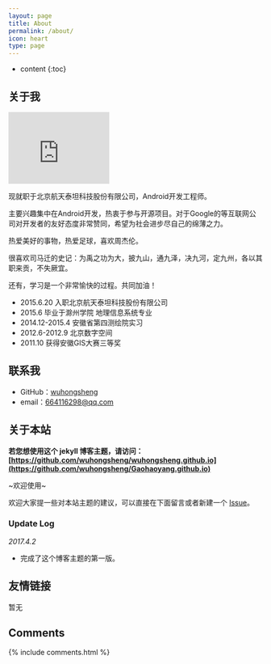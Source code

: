 ```yaml
---
layout: page
title: About
permalink: /about/
icon: heart
type: page
---
```


* content
{:toc}

## 关于我

<iframe src="https://githubbadge.appspot.com/gaohaoyang?s=1" style="border: 0;height: 142px;width: 200px;overflow: hidden;" frameBorder="0"></iframe>

现就职于北京航天泰坦科技股份有限公司，Android开发工程师。

主要兴趣集中在Android开发，热衷于参与开源项目。对于Google的等互联网公司对开发者的友好态度非常赞同，希望为社会进步尽自己的绵薄之力。

热爱美好的事物，热爱足球，喜欢周杰伦。

很喜欢司马迁的史记：为禹之功为大，披九山，通九泽，决九河，定九州，各以其职来贡，不失厥宜。

还有，学习是一个非常愉快的过程。共同加油！

* 2015.6.20 入职北京航天泰坦科技股份有限公司 
* 2015.6 毕业于滁州学院 地理信息系统专业
* 2014.12-2015.4 安徽省第四测绘院实习
* 2012.6-2012.9 北京数字空间
* 2011.10 获得安徽GIS大赛三等奖

## 联系我

* GitHub：[wuhongsheng](https://github.com/wuhongsheng)
* email：664116298@qq.com

## 关于本站

**若您想使用这个 jekyll 博客主题，请访问：[https://github.com/wuhongsheng/wuhongsheng.github.io](https://github.com/wuhongsheng/Gaohaoyang.github.io)**

~欢迎使用~

欢迎大家提一些对本站主题的建议，可以直接在下面留言或者新建一个 [Issue](https://github.com/wuhongsheng/whs.github.io/issues)。

### Update Log

*2017.4.2*

* 完成了这个博客主题的第一版。

## 友情链接

暂无

## Comments

{% include comments.html %}
